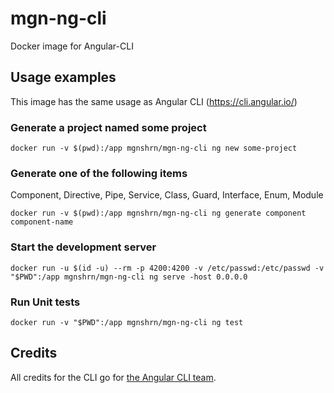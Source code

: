 # mgn-ng-cli
Docker image for Angular-CLI

## Usage examples

This image has the same usage as Angular CLI (https://cli.angular.io/)

### Generate a project named some project
```
docker run -v $(pwd):/app mgnshrn/mgn-ng-cli ng new some-project
```

### Generate one of the following items

Component, Directive, Pipe, Service, Class, Guard, Interface, Enum, Module

```
docker run -v $(pwd):/app mgnshrn/mgn-ng-cli ng generate component component-name
```

### Start the development server
```
docker run -u $(id -u) --rm -p 4200:4200 -v /etc/passwd:/etc/passwd -v "$PWD":/app mgnshrn/mgn-ng-cli ng serve -host 0.0.0.0
```

### Run Unit tests
```
docker run -v "$PWD":/app mgnshrn/mgn-ng-cli ng test
```

## Credits

All credits for the CLI go for [the Angular CLI team](https://github.com/angular/angular-cli).